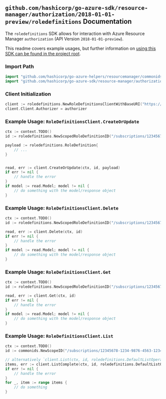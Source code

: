 
## `github.com/hashicorp/go-azure-sdk/resource-manager/authorization/2018-01-01-preview/roledefinitions` Documentation

The `roledefinitions` SDK allows for interaction with Azure Resource Manager `authorization` (API Version `2018-01-01-preview`).

This readme covers example usages, but further information on [using this SDK can be found in the project root](https://github.com/hashicorp/go-azure-sdk/tree/main/docs).

### Import Path

```go
import "github.com/hashicorp/go-azure-helpers/resourcemanager/commonids"
import "github.com/hashicorp/go-azure-sdk/resource-manager/authorization/2018-01-01-preview/roledefinitions"
```


### Client Initialization

```go
client := roledefinitions.NewRoleDefinitionsClientWithBaseURI("https://management.azure.com")
client.Client.Authorizer = authorizer
```


### Example Usage: `RoleDefinitionsClient.CreateOrUpdate`

```go
ctx := context.TODO()
id := roledefinitions.NewScopedRoleDefinitionID("/subscriptions/12345678-1234-9876-4563-123456789012/resourceGroups/some-resource-group", "roleDefinitionIdValue")

payload := roledefinitions.RoleDefinition{
	// ...
}


read, err := client.CreateOrUpdate(ctx, id, payload)
if err != nil {
	// handle the error
}
if model := read.Model; model != nil {
	// do something with the model/response object
}
```


### Example Usage: `RoleDefinitionsClient.Delete`

```go
ctx := context.TODO()
id := roledefinitions.NewScopedRoleDefinitionID("/subscriptions/12345678-1234-9876-4563-123456789012/resourceGroups/some-resource-group", "roleDefinitionIdValue")

read, err := client.Delete(ctx, id)
if err != nil {
	// handle the error
}
if model := read.Model; model != nil {
	// do something with the model/response object
}
```


### Example Usage: `RoleDefinitionsClient.Get`

```go
ctx := context.TODO()
id := roledefinitions.NewScopedRoleDefinitionID("/subscriptions/12345678-1234-9876-4563-123456789012/resourceGroups/some-resource-group", "roleDefinitionIdValue")

read, err := client.Get(ctx, id)
if err != nil {
	// handle the error
}
if model := read.Model; model != nil {
	// do something with the model/response object
}
```


### Example Usage: `RoleDefinitionsClient.List`

```go
ctx := context.TODO()
id := commonids.NewScopeID("/subscriptions/12345678-1234-9876-4563-123456789012/resourceGroups/some-resource-group")

// alternatively `client.List(ctx, id, roledefinitions.DefaultListOperationOptions())` can be used to do batched pagination
items, err := client.ListComplete(ctx, id, roledefinitions.DefaultListOperationOptions())
if err != nil {
	// handle the error
}
for _, item := range items {
	// do something
}
```
